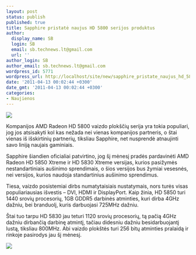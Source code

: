 ```yaml
---
layout: post
status: publish
published: true
title: Sapphire pristatė naujus HD 5800 serijos produktus
author:
  display_name: SB
  login: SB
  email: sb.technews.lt@gmail.com
  url: ''
author_login: SB
author_email: sb.technews.lt@gmail.com
wordpress_id: 5771
wordpress_url: http://localhost/site/new/sapphire_pristate_naujus_hd_5800_serijos_produktus/
date: '2011-04-13 00:02:44 +0300'
date_gmt: '2011-04-13 00:02:44 +0300'
categories:
- Naujienos
---
```

<div class="imgright"><img src="http://technews.lt/upload/sapphirehd5850xtreme.jpg"  /></div>
<p>Kompanijos AMD Radeon HD 5800 vaizdo plokščių serija yra tokia populiari, jog jos atsisakyti kol kas nežada nei vienas kompanijos partneris, o štai vienas iš išskirtinių partnerių, tiksliau Sapphire, net nusprendė atnaujinti savo liniją naujais gaminiais.</p>
<p>Sapphire šiandien oficialiai patvirtino, jog šį mėnesį pradės pardavinėti AMD Radeon HD 5850 Xtreme ir HD 5830 Xtreme versijas, kurios pasižymės nestandartiniais aušinimo sprendimais, o šios versijos bus žymiai vesesnės, nei versijos, kurios naudoja standartinius aušinimo sprendimus.</p>
<p>Tiesa, vaizdo posistemiai dirbs numatytaisiais nustatymais, nors turės visas populiariausias išvestis – DVI, HDMI ir DisplayPort. Kaip žinia, HD 5850 turi 1440 srovių procesorių, 1GB GDDR5 darbinės atminties, kuri dirba 4GHz dažniu, bei branduolį, kuris darbuojasi 725MHz dažniu.</p>
<p>Štai tuo tarpu HD 5830 jau teturi 1120 srovių procesorių, tą pačią 4GHz dažniu dirbančią darbinę atmintį, tačiau didesniu dažniu besidarbuojantį lustą, tiksliau 800MHz. Abi vaizdo plokštės turi 256 bitų atminties pralaidą ir rinkoje pasirodys jau šį mėnesį.</p>
<p><img src="http://technews.lt/upload/sapphirehd5850xtreme1.jpg" /></p>
